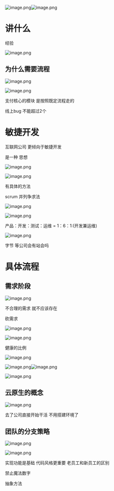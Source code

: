 ![image.png](./assets/1703081596166-image.png)![image.png](./assets/1703081614204-image.png)

# 讲什么

经验

![image.png](./assets/1703081643499-image.png)

## 为什么需要流程

![image.png](./assets/1703081755673-image.png)

![image.png](./assets/1703081802952-image.png)

支付核心的模块 是按照既定流程走的

线上bug 不能超过2个

# 敏捷开发

互联网公司 更倾向于敏捷开发

是一种  思想

![image.png](./assets/1703413774642-image.png)

![image.png](./assets/1703413830818-image.png)

有具体的方法

scrum 并列争求法

![image.png](./assets/1703414004120-image.png)

![image.png](./assets/1703414076567-image.png)

产品：开发：测试：运维 = 1：6：1:(开发兼运维)

![image.png](./assets/1703414207709-image.png)

字节 等公司会有站会吗

# 具体流程

## 需求阶段

![image.png](./assets/1703414659141-image.png)

不合理的需求  就不应该存在

砍需求

![image.png](./assets/1703414705043-image.png)

![image.png](./assets/1703414925831-image.png)

健康的比例

![image.png](./assets/1703415024561-image.png)

![image.png](./assets/1703415089602-image.png)![image.png](./assets/1703415188517-image.png)

![image.png](./assets/1703415246972-image.png)

## 云原生的概念

![image.png](./assets/1703415363234-image.png)

去了公司直接开始干活  不用搭建环境了

## 团队的分支策略

![image.png](./assets/1703415408569-image.png)


![image.png](./assets/1703513549646-image.png)




实现功能是基础  代码风格更重要  老员工和新员工的区别

禁止魔法数字

抽象方法
